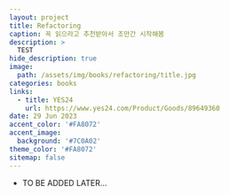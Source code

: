 ```yaml
---
layout: project
title: Refactoring
caption: 꼭 읽으라고 추천받아서 조만간 시작해봄
description: >
  TEST
hide_description: true
image: 
  path: /assets/img/books/refactoring/title.jpg
categories: books
links:
  - title: YES24
    url: https://www.yes24.com/Product/Goods/89649360
date: 29 Jun 2023
accent_color: '#FA8072'
accent_image: 
  background: '#7C0A02'
theme_color: '#FA8072'
sitemap: false
---
```

- TO BE ADDED LATER...